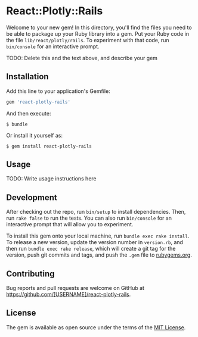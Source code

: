 # React::Plotly::Rails

Welcome to your new gem! In this directory, you'll find the files you need to be able to package up your Ruby library into a gem. Put your Ruby code in the file `lib/react/plotly/rails`. To experiment with that code, run `bin/console` for an interactive prompt.

TODO: Delete this and the text above, and describe your gem

## Installation

Add this line to your application's Gemfile:

```ruby
gem 'react-plotly-rails'
```

And then execute:

    $ bundle

Or install it yourself as:

    $ gem install react-plotly-rails

## Usage

TODO: Write usage instructions here

## Development

After checking out the repo, run `bin/setup` to install dependencies. Then, run `rake false` to run the tests. You can also run `bin/console` for an interactive prompt that will allow you to experiment.

To install this gem onto your local machine, run `bundle exec rake install`. To release a new version, update the version number in `version.rb`, and then run `bundle exec rake release`, which will create a git tag for the version, push git commits and tags, and push the `.gem` file to [rubygems.org](https://rubygems.org).

## Contributing

Bug reports and pull requests are welcome on GitHub at https://github.com/[USERNAME]/react-plotly-rails.


## License

The gem is available as open source under the terms of the [MIT License](http://opensource.org/licenses/MIT).

